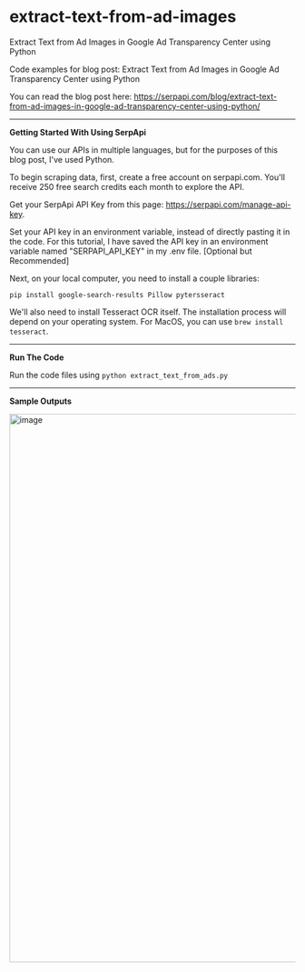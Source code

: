 # extract-text-from-ad-images
Extract Text from Ad Images in Google Ad Transparency Center using Python

Code examples for blog post: Extract Text from Ad Images in Google Ad Transparency Center using Python

You can read the blog post here: https://serpapi.com/blog/extract-text-from-ad-images-in-google-ad-transparency-center-using-python/

---

**Getting Started With Using SerpApi**

You can use our APIs in multiple languages, but for the purposes of this blog post, I've used Python.

To begin scraping data, first, create a free account on serpapi.com. You'll receive 250 free search credits each month to explore the API.

Get your SerpApi API Key from this page: https://serpapi.com/manage-api-key. 

Set your API key in an environment variable, instead of directly pasting it in the code. For this tutorial, I have saved the API key in an environment variable named "SERPAPI_API_KEY" in my .env file. [Optional but Recommended]

Next, on your local computer, you need to install a couple libraries:

`pip install google-search-results Pillow pytersseract`

We'll also need to install Tesseract OCR itself. The installation process will depend on your operating system. For MacOS, you can use `brew install tesseract`.

---

**Run The Code**

Run the code files using `python extract_text_from_ads.py`

---

**Sample Outputs**

<img width="1600" height="965" alt="image" src="https://github.com/user-attachments/assets/306ecdd9-3630-43cb-8636-2fd336c4ed4d" />


